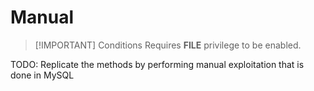 # Manual

> [!IMPORTANT] Conditions
> Requires **FILE** privilege to be enabled.

TODO: Replicate the methods by performing manual exploitation that is done in MySQL